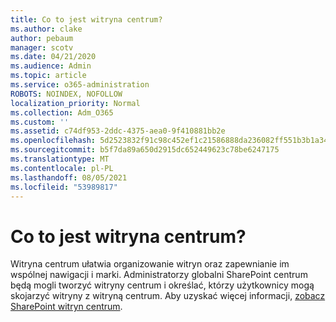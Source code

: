 ```yaml
---
title: Co to jest witryna centrum?
ms.author: clake
author: pebaum
manager: scotv
ms.date: 04/21/2020
ms.audience: Admin
ms.topic: article
ms.service: o365-administration
ROBOTS: NOINDEX, NOFOLLOW
localization_priority: Normal
ms.collection: Adm_O365
ms.custom: ''
ms.assetid: c74df953-2ddc-4375-aea0-9f410881bb2e
ms.openlocfilehash: 5d2523832f91c98c452ef1c21586888da236082ff551b3b1a349757b48f6e99d
ms.sourcegitcommit: b5f7da89a650d2915dc652449623c78be6247175
ms.translationtype: MT
ms.contentlocale: pl-PL
ms.lasthandoff: 08/05/2021
ms.locfileid: "53989817"
---
```

# <a name="whats-a-hub-site"></a>Co to jest witryna centrum?

Witryna centrum ułatwia organizowanie witryn oraz zapewnianie im wspólnej nawigacji i marki. Administratorzy globalni SharePoint centrum będą mogli tworzyć witryny centrum i określać, którzy użytkownicy mogą skojarzyć witryny z witryną centrum. Aby uzyskać więcej informacji, [zobacz SharePoint witryn centrum](https://go.microsoft.com/fwlink/?linkid=869388).
  